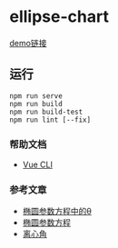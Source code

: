 # ellipse-chart


[demo链接](https://profitfrl.github.io/ellipse-chart/dist/)
## 运行

```shell
npm run serve
npm run build
npm run build-test
npm run lint [--fix]
```


### 帮助文档
- [Vue CLI](https://cli.vuejs.org/)

### 参考文章
- [椭圆参数方程中的θ](https://www.shuzhiduo.com/A/WpdKn84A5V/)
- [椭圆参数方程](https://jingyan.baidu.com/article/22a299b5c193a99e19376abe.html)
- [离心角](https://baike.baidu.com/item/%E7%A6%BB%E5%BF%83%E8%A7%92/9589009?fr=aladdin)

